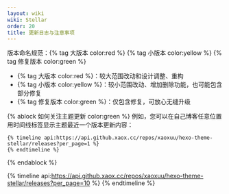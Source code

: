 ```yaml
---
layout: wiki
wiki: Stellar
order: 20
title: 更新日志与注意事项
---
```


版本命名规范：{% tag 大版本 color:red %} {% tag 小版本 color:yellow %} {% tag 修复版本 color:green %}
- {% tag 大版本 color:red %}：较大范围改动和设计调整、重构
- {% tag 小版本 color:yellow %}：较小范围改动、增加删除功能，也可能包含部分修复
- {% tag 修复版本 color:green %}：仅包含修复，可放心无缝升级

{% ablock 如何关注主题更新 color:green %}
例如，您可以在自己博客任意位置用时间线标签显示主题最近一个版本更新内容：
```
{% timeline api:https://api.github.xaox.cc/repos/xaoxuu/hexo-theme-stellar/releases?per_page=1 %}
{% endtimeline %}
```

{% endablock %}

{% timeline api:https://api.github.xaox.cc/repos/xaoxuu/hexo-theme-stellar/releases?per_page=10 %}
{% endtimeline %}
